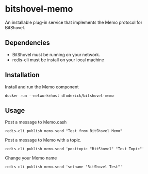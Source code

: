 # bitshovel-memo
An installable plug-in service that implements the Memo protocol for BitShovel.

## Dependencies
* BitShovel must be running on your network.
* redis-cli must be install on your local machine

## Installation
Install and run the Memo component
```
docker run --network=host dfoderick/bitshovel-memo
```
## Usage
Post a message to Memo.cash
```
redis-cli publish memo.send "Test from BitShovel Memo"
```
Post a message to Memo with a topic.
```
redis-cli publish memo.send 'posttopic "BitShovel" "Test Topic"'
```
Change your Memo name
```
redis-cli publish memo.send 'setname "BitShovel Test"'
```

